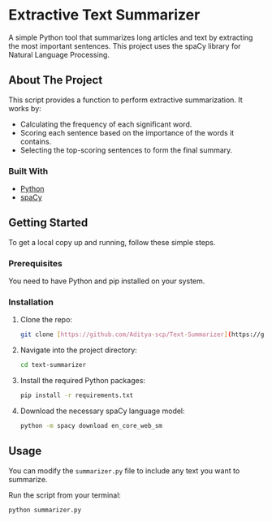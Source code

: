 # Extractive Text Summarizer

A simple Python tool that summarizes long articles and text by extracting the most important sentences. This project uses the spaCy library for Natural Language Processing.

## About The Project

This script provides a function to perform extractive summarization. It works by:
* Calculating the frequency of each significant word.
* Scoring each sentence based on the importance of the words it contains.
* Selecting the top-scoring sentences to form the final summary.

### Built With

* [Python](https://www.python.org/)
* [spaCy](https://spacy.io/)

## Getting Started

To get a local copy up and running, follow these simple steps.

### Prerequisites

You need to have Python and pip installed on your system.

### Installation

1.  Clone the repo:
    ```sh
    git clone [https://github.com/Aditya-scp/Text-Summarizer](https://github.com/Aditya-scp/Text-Summarizer)
    ```
2.  Navigate into the project directory:
    ```sh
    cd text-summarizer
    ```
3.  Install the required Python packages:
    ```sh
    pip install -r requirements.txt
    ```
4.  Download the necessary spaCy language model:
    ```sh
    python -m spacy download en_core_web_sm
    ```

## Usage

You can modify the `summarizer.py` file to include any text you want to summarize.

Run the script from your terminal:
```sh
python summarizer.py
